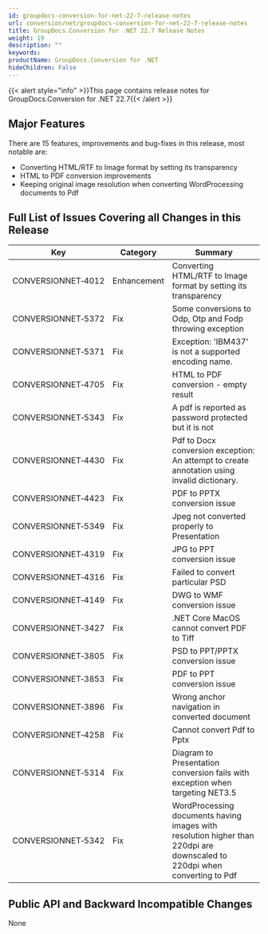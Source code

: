 ```yaml
---
id: groupdocs-conversion-for-net-22-7-release-notes
url: conversion/net/groupdocs-conversion-for-net-22-7-release-notes
title: GroupDocs.Conversion for .NET 22.7 Release Notes
weight: 19
description: ""
keywords: 
productName: GroupDocs.Conversion for .NET
hideChildren: False
---
```

{{< alert style="info" >}}This page contains release notes for GroupDocs.Conversion for .NET 22.7{{< /alert >}}

## Major Features

There are 15 features, improvements and bug-fixes in this release, most notable are:

* Converting HTML/RTF to Image format by setting its transparency
* HTML to PDF conversion improvements
* Keeping original image resolution when converting WordProcessing documents to Pdf

## Full List of Issues Covering all Changes in this Release

| Key | Category | Summary |
| --- | --- | --- |
| CONVERSIONNET&#8209;4012 | Enhancement | Converting HTML/RTF to Image format by setting its transparency |
| CONVERSIONNET&#8209;5372 | Fix | Some conversions to Odp, Otp and Fodp throwing exception |
| CONVERSIONNET&#8209;5371 | Fix | Exception: 'IBM437' is not a supported encoding name. |
| CONVERSIONNET&#8209;4705 | Fix | HTML to PDF conversion - empty result |
| CONVERSIONNET&#8209;5343 | Fix | A pdf is reported as password protected but it is not |
| CONVERSIONNET&#8209;4430 | Fix | Pdf to Docx conversion exception: An attempt to create annotation using invalid dictionary. |
| CONVERSIONNET&#8209;4423 | Fix | PDF to PPTX conversion issue |
| CONVERSIONNET&#8209;5349 | Fix | Jpeg not converted properly to Presentation |
| CONVERSIONNET&#8209;4319 | Fix | JPG to PPT conversion issue |
| CONVERSIONNET&#8209;4316 | Fix | Failed to convert particular PSD |
| CONVERSIONNET&#8209;4149 | Fix | DWG to WMF conversion issue |
| CONVERSIONNET&#8209;3427 | Fix | .NET Core MacOS cannot convert PDF to Tiff |
| CONVERSIONNET&#8209;3805 | Fix | PSD to PPT/PPTX conversion issue |
| CONVERSIONNET&#8209;3853 | Fix | PDF to PPT conversion issue |
| CONVERSIONNET&#8209;3896 | Fix | Wrong anchor navigation in converted document  |
| CONVERSIONNET&#8209;4258 | Fix | Cannot convert Pdf to Pptx |
| CONVERSIONNET&#8209;5314 | Fix | Diagram to Presentation conversion fails with exception when targeting NET3.5 |
| CONVERSIONNET&#8209;5342 | Fix | WordProcessing documents having images with resolution higher than 220dpi are downscaled to 220dpi when converting to Pdf |


## Public API and Backward Incompatible Changes

None
